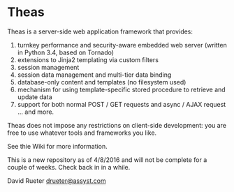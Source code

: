 # Theas

Theas is a server-side web application framework that provides:

1) turnkey performance and security-aware embedded web server (written in Python 3.4, based on Tornado)
2) extensions to Jinja2 templating via custom filters
3) session management
4) session data management and multi-tier data binding
5) database-only content and templates (no filesystem used)
6) mechanism for using template-specific stored procedure to retrieve and update data
7) support for both normal POST / GET requests and async / AJAX request
... and more.

Theas does not impose any restrictions on client-side development:  you are free to use whatever tools and frameworks you like.

See thie Wiki for more information.

This is a new repository as of 4/8/2016 and will not be complete for a couple of weeks.  Check back in in a while.

David Rueter
drueter@assyst.com
